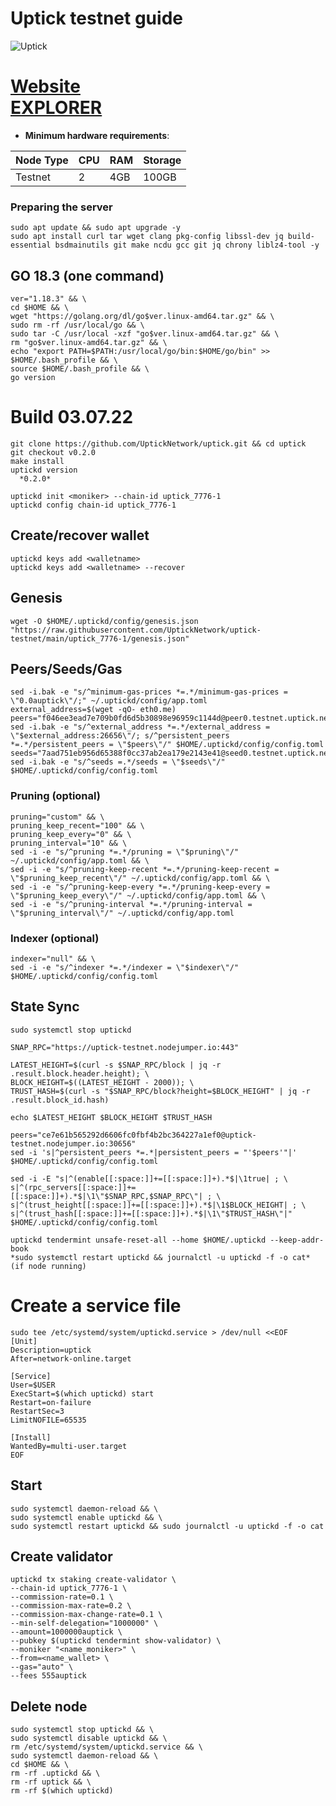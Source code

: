 # Uptick testnet guide
![Uptick](https://user-images.githubusercontent.com/44331529/180614523-9a7e76e9-9243-4f38-8938-1cdaa13e2cf6.png)

[Website](https://uptick.network/ ) \
[EXPLORER](https://explorer.testnet.uptick.network/uptick-network-testnet/staking)
=
- **Minimum hardware requirements**:

| Node Type |CPU | RAM  | Storage  | 
|-----------|----|------|----------|
| Testnet   |   2| 4GB  | 100GB    |

### Preparing the server

    sudo apt update && sudo apt upgrade -y
    sudo apt install curl tar wget clang pkg-config libssl-dev jq build-essential bsdmainutils git make ncdu gcc git jq chrony liblz4-tool -y

## GO 18.3 (one command)

    ver="1.18.3" && \
    cd $HOME && \
    wget "https://golang.org/dl/go$ver.linux-amd64.tar.gz" && \
    sudo rm -rf /usr/local/go && \
    sudo tar -C /usr/local -xzf "go$ver.linux-amd64.tar.gz" && \
    rm "go$ver.linux-amd64.tar.gz" && \
    echo "export PATH=$PATH:/usr/local/go/bin:$HOME/go/bin" >> $HOME/.bash_profile && \
    source $HOME/.bash_profile && \
    go version

# Build 03.07.22

    git clone https://github.com/UptickNetwork/uptick.git && cd uptick
    git checkout v0.2.0
    make install
    uptickd version
      *0.2.0*
    
    uptickd init <moniker> --chain-id uptick_7776-1
    uptickd config chain-id uptick_7776-1

## Create/recover wallet

    uptickd keys add <walletname>
    uptickd keys add <walletname> --recover

## Genesis

    wget -O $HOME/.uptickd/config/genesis.json "https://raw.githubusercontent.com/UptickNetwork/uptick-testnet/main/uptick_7776-1/genesis.json"

## Peers/Seeds/Gas
    sed -i.bak -e "s/^minimum-gas-prices *=.*/minimum-gas-prices = \"0.0auptick\"/;" ~/.uptickd/config/app.toml
    external_address=$(wget -qO- eth0.me)
    peers="f046ee3ead7e709b0fd6d5b30898e96959c1144d@peer0.testnet.uptick.network:26656,02ee3a0f3a2002d11c5eeb7aa813b64c59d6b60e@peer1.testnet.uptick.network:26656,51c2c58bba454c2fc7dcd6f6c32125c6b1ef3f87@161.97.130.125:26656"
    sed -i.bak -e "s/^external_address *=.*/external_address = \"$external_address:26656\"/; s/^persistent_peers *=.*/persistent_peers = \"$peers\"/" $HOME/.uptickd/config/config.toml
    seeds="7aad751eb956d65388f0cc37ab2ea179e2143e41@seed0.testnet.uptick.network:26656,7e6c759bcf03641c65659f1b9b2f05ec9de7391b@seed1.testnet.uptick.network:26656"
    sed -i.bak -e "s/^seeds =.*/seeds = \"$seeds\"/" $HOME/.uptickd/config/config.toml

### Pruning (optional)

    pruning="custom" && \
    pruning_keep_recent="100" && \
    pruning_keep_every="0" && \
    pruning_interval="10" && \
    sed -i -e "s/^pruning *=.*/pruning = \"$pruning\"/" ~/.uptickd/config/app.toml && \
    sed -i -e "s/^pruning-keep-recent *=.*/pruning-keep-recent = \"$pruning_keep_recent\"/" ~/.uptickd/config/app.toml && \
    sed -i -e "s/^pruning-keep-every *=.*/pruning-keep-every = \"$pruning_keep_every\"/" ~/.uptickd/config/app.toml && \
    sed -i -e "s/^pruning-interval *=.*/pruning-interval = \"$pruning_interval\"/" ~/.uptickd/config/app.toml

### Indexer (optional)

    indexer="null" && \
    sed -i -e "s/^indexer *=.*/indexer = \"$indexer\"/" $HOME/.uptickd/config/config.toml

## State Sync
    sudo systemctl stop uptickd

    SNAP_RPC="https://uptick-testnet.nodejumper.io:443"

    LATEST_HEIGHT=$(curl -s $SNAP_RPC/block | jq -r .result.block.header.height); \
    BLOCK_HEIGHT=$((LATEST_HEIGHT - 2000)); \
    TRUST_HASH=$(curl -s "$SNAP_RPC/block?height=$BLOCK_HEIGHT" | jq -r .result.block_id.hash)

    echo $LATEST_HEIGHT $BLOCK_HEIGHT $TRUST_HASH

    peers="ce7e61b565292d6606fc0fbf4b2bc364227a1ef0@uptick-testnet.nodejumper.io:30656"
    sed -i 's|^persistent_peers *=.*|persistent_peers = "'$peers'"|' $HOME/.uptickd/config/config.toml

    sed -i -E "s|^(enable[[:space:]]+=[[:space:]]+).*$|\1true| ; \
    s|^(rpc_servers[[:space:]]+=[[:space:]]+).*$|\1\"$SNAP_RPC,$SNAP_RPC\"| ; \
    s|^(trust_height[[:space:]]+=[[:space:]]+).*$|\1$BLOCK_HEIGHT| ; \
    s|^(trust_hash[[:space:]]+=[[:space:]]+).*$|\1\"$TRUST_HASH\"|" $HOME/.uptickd/config/config.toml

    uptickd tendermint unsafe-reset-all --home $HOME/.uptickd --keep-addr-book
    *sudo systemctl restart uptickd && journalctl -u uptickd -f -o cat*  (if node running)


# Create a service file

    sudo tee /etc/systemd/system/uptickd.service > /dev/null <<EOF
    [Unit]
    Description=uptick
    After=network-online.target

    [Service]
    User=$USER
    ExecStart=$(which uptickd) start
    Restart=on-failure
    RestartSec=3
    LimitNOFILE=65535

    [Install]
    WantedBy=multi-user.target
    EOF

## Start

    sudo systemctl daemon-reload && \
    sudo systemctl enable uptickd && \
    sudo systemctl restart uptickd && sudo journalctl -u uptickd -f -o cat

## Create validator
    
    uptickd tx staking create-validator \
    --chain-id uptick_7776-1 \
    --commission-rate=0.1 \
    --commission-max-rate=0.2 \
    --commission-max-change-rate=0.1 \
    --min-self-delegation="1000000" \
    --amount=1000000auptick \
    --pubkey $(uptickd tendermint show-validator) \
    --moniker "<name_moniker>" \
    --from=<name_wallet> \
    --gas="auto" \
    --fees 555auptick


## Delete node

    sudo systemctl stop uptickd && \
    sudo systemctl disable uptickd && \
    rm /etc/systemd/system/uptickd.service && \
    sudo systemctl daemon-reload && \
    cd $HOME && \
    rm -rf .uptickd && \
    rm -rf uptick && \
    rm -rf $(which uptickd)

